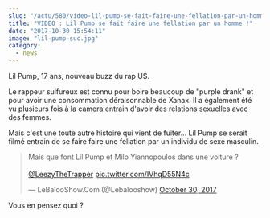 ```yaml
--- 
slug: "/actu/580/video-lil-pump-se-fait-faire-une-fellation-par-un-homme"
title: "VIDEO : Lil Pump se fait faire une fellation par un homme !"
date: "2017-10-30 15:54:11"
image: "lil-pump-suc.jpg"
category:
  - news
---
```

<p>Lil Pump, 17 ans, nouveau buzz du rap US.</p>

<p>Le rappeur sulfureux est connu pour boire beaucoup de "purple drank" et pour avoir une consommation déraisonnable de Xanax. Il a également été vu plusieurs fois à la camera entrain d'avoir des relations sexuelles avec des femmes.</p>

<p>Mais c'est une toute autre histoire qui vient de fuiter... Lil Pump se serait filmé entrain de se faire faire une fellation par un individu de sexe masculin.</p>
<blockquote class="twitter-video" data-lang="en"><p lang="fr" dir="ltr">Mais que font Lil Pump et Milo Yiannopoulos dans une voiture ? <br><br> <a href="https://twitter.com/LeezyTheTrapper?ref_src=twsrc%5Etfw">@LeezyTheTrapper</a> <a href="https://t.co/IVhqD55N4c">pic.twitter.com/IVhqD55N4c</a></p>— LeBalooShow.Com (@Lebalooshow) <a href="https://twitter.com/Lebalooshow/status/924953618175938561?ref_src=twsrc%5Etfw">October 30, 2017</a></blockquote>
<script async src="https://platform.twitter.com/widgets.js" charset="utf-8"></script>

<p>Vous en pensez quoi ?</p>